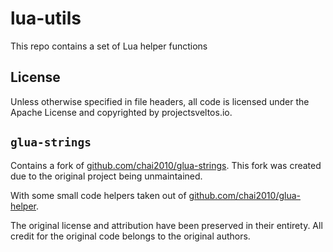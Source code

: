 # lua-utils
This repo contains a set of Lua helper functions

## License

Unless otherwise specified in file headers, all code is licensed under the Apache License
and copyrighted by projectsveltos.io.

## `glua-strings`

Contains a fork of [github.com/chai2010/glua-strings](https://github.com/chai2010/glua-strings).
This fork was created due to the original project being unmaintained.

With some small code helpers taken out of [github.com/chai2010/glua-helper](github.com/chai2010/glua-helper).

The original license and attribution have been preserved in their entirety.
All credit for the original code belongs to the original authors.
